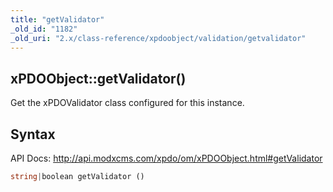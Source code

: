 ```yaml
---
title: "getValidator"
_old_id: "1182"
_old_uri: "2.x/class-reference/xpdoobject/validation/getvalidator"
---
```


## xPDOObject::getValidator()

Get the xPDOValidator class configured for this instance.

## Syntax

API Docs: <http://api.modxcms.com/xpdo/om/xPDOObject.html#getValidator>

``` php 
string|boolean getValidator ()
```